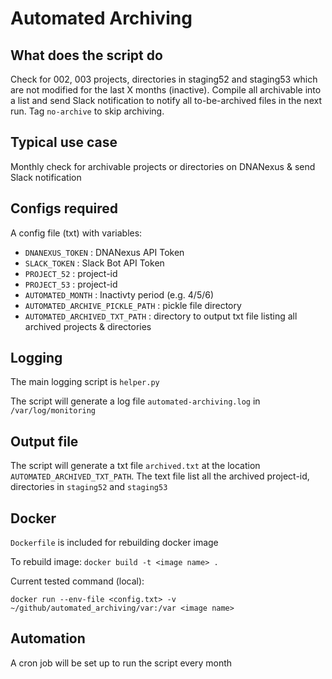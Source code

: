 # Automated Archiving

## What does the script do
Check for 002, 003 projects, directories in staging52 and staging53 which are not modified for the last X months (inactive). Compile all archivable into a list and send Slack notification to notify all to-be-archived files in the next run. Tag `no-archive` to skip archiving.

## Typical use case
Monthly check for archivable projects or directories on DNANexus & send Slack notification

## Configs required
A config file (txt) with variables:
- `DNANEXUS_TOKEN` : DNANexus API Token
- `SLACK_TOKEN` : Slack Bot API Token
- `PROJECT_52` : project-id
- `PROJECT_53` : project-id
- `AUTOMATED_MONTH` : Inactivty period (e.g. 4/5/6)
- `AUTOMATED_ARCHIVE_PICKLE_PATH` : pickle file directory
- `AUTOMATED_ARCHIVED_TXT_PATH` : directory to output txt file listing all archived projects & directories

## Logging
The main logging script is `helper.py`

The script will generate a log file `automated-archiving.log` in `/var/log/monitoring`

## Output file
The script will generate a txt file `archived.txt` at the location `AUTOMATED_ARCHIVED_TXT_PATH`. The text file list all the archived project-id, directories in `staging52` and `staging53`

## Docker
`Dockerfile` is included for rebuilding docker image

To rebuild image: `docker build -t <image name> .`

Current tested command (local):

```docker run --env-file <config.txt> -v ~/github/automated_archiving/var:/var <image name> ```

## Automation
A cron job will be set up to run the script every month
